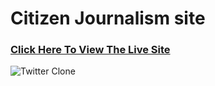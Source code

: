 # Citizen Journalism site

### [Click Here To View The Live Site](https://journalism-e7c1b.firebaseapp.com/)

![Twitter Clone](https://firebasestorage.googleapis.com/v0/b/githubs-30fab.appspot.com/o/screencapture-journalism-e7c1b-firebaseapp-2020-09-16-19_01_24.png?alt=media&token=92c27c0c-33e9-42ef-8d69-ab55da9fa272)

